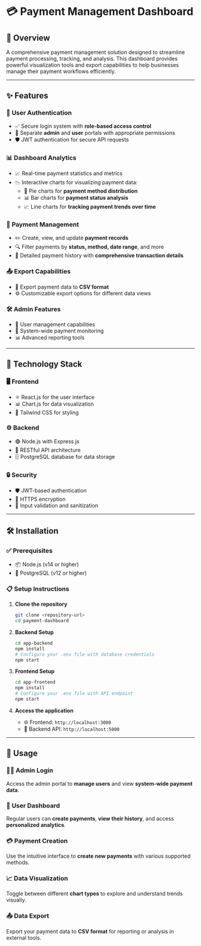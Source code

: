 # 💳 **Payment Management Dashboard**

## 📘 **Overview**
A comprehensive payment management solution designed to streamline payment processing, tracking, and analysis. This dashboard provides powerful visualization tools and export capabilities to help businesses manage their payment workflows efficiently.

---

## ✨ **Features**

### 🔐 **User Authentication**
- ✅ Secure login system with **role-based access control**  
- 👥 Separate **admin** and **user** portals with appropriate permissions  
- 🛡️ JWT authentication for secure API requests  

### 📊 **Dashboard Analytics**
- 📈 Real-time payment statistics and metrics  
- 📉 Interactive charts for visualizing payment data:  
  - 🥧 Pie charts for **payment method distribution**  
  - 📊 Bar charts for **payment status analysis**  
  - 📈 Line charts for **tracking payment trends over time**  

### 💼 **Payment Management**
- ✏️ Create, view, and update **payment records**  
- 🔍 Filter payments by **status, method, date range**, and more  
- 📄 Detailed payment history with **comprehensive transaction details**  

### 📤 **Export Capabilities**
- 📁 Export payment data to **CSV format**  
- ⚙️ Customizable export options for different data views  

### 🛠️ **Admin Features**
- 👤 User management capabilities  
- 🧩 System-wide payment monitoring  
- 📊 Advanced reporting tools  

---

## 🧰 **Technology Stack**

### 🖥️ **Frontend**
- ⚛️ React.js for the user interface  
- 📊 Chart.js for data visualization  
- 🎨 Tailwind CSS for styling  

### ⚙️ **Backend**
- 🟢 Node.js with Express.js  
- 🔌 RESTful API architecture  
- 🗄️ PostgreSQL database for data storage  

### 🔒 **Security**
- 🛡️ JWT-based authentication  
- 🔐 HTTPS encryption  
- 🧼 Input validation and sanitization  

---

## 🛠️ **Installation**

### ✅ **Prerequisites**
- 📦 Node.js (v14 or higher)  
- 🐘 PostgreSQL (v12 or higher)  

### 📋 **Setup Instructions**

1. **Clone the repository**
    ```bash
    git clone <repository-url>
    cd payment-dashboard
    ```

2. **Backend Setup**
    ```bash
    cd app-backend
    npm install
    # Configure your .env file with database credentials
    npm start
    ```

3. **Frontend Setup**
    ```bash
    cd app-frontend
    npm install
    # Configure your .env file with API endpoint
    npm start
    ```

4. **Access the application**
    - 🌐 Frontend: `http://localhost:3000`  
    - 🔗 Backend API: `http://localhost:5000`

---

## 🚀 **Usage**

### 👨‍💼 **Admin Login**
Access the admin portal to **manage users** and view **system-wide payment data**.

### 👤 **User Dashboard**
Regular users can **create payments**, **view their history**, and access **personalized analytics**.

### 💳 **Payment Creation**
Use the intuitive interface to **create new payments** with various supported methods.

### 📈 **Data Visualization**
Toggle between different **chart types** to explore and understand trends visually.

### 📤 **Data Export**
Export your payment data to **CSV format** for reporting or analysis in external tools.
